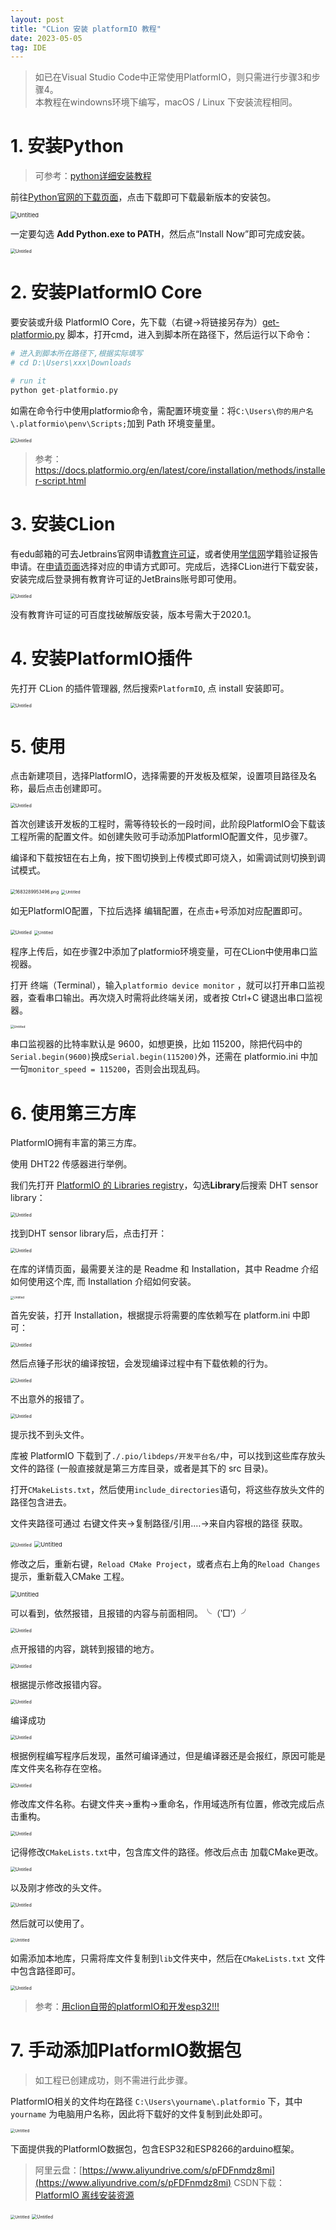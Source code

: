```yaml
---
layout: post
title: "CLion 安装 platformIO 教程"
date: 2023-05-05
tag: IDE
---
```


> 如已在Visual Studio Code中正常使用PlatformIO，则只需进行步骤3和步骤4。    
> 本教程在windowns环境下编写，macOS / Linux 下安装流程相同。

# 1. 安装Python

> 可参考：[python详细安装教程](https://zhuanlan.zhihu.com/p/104502997)
> 

前往[Python官网的下载页面](https://www.python.org/downloads/)，点击下载即可下载最新版本的安装包。

<img src="https://s2.loli.net/2023/05/05/QCoMVp2BSXIR36m.png" alt="Untitled" style="zoom:67%;" />

一定要勾选 **Add Python.exe to PATH**，然后点“Install Now”即可完成安装。

<img src="https://s2.loli.net/2023/05/05/ZMxFIsuTQ7kJPCh.png" alt="Untitled" style="zoom:50%;" />

# 2. 安装PlatformIO Core

要安装或升级 PlatformIO Core，先下载（右键→将链接另存为）[get-platformio.py](https://raw.githubusercontent.com/platformio/platformio-core-installer/master/get-platformio.py) 脚本，打开cmd，进入到脚本所在路径下，然后运行以下命令：

```python
# 进入到脚本所在路径下,根据实际填写
# cd D:\Users\xxx\Downloads

# run it
python get-platformio.py
```

如需在命令行中使用platformio命令，需配置环境变量：将`C:\Users\你的用户名\.platformio\penv\Scripts;`加到 Path 环境变量里。

<img src="https://s2.loli.net/2023/05/05/Ogd8tJKVa1C2IWZ.png" alt="Untitled" style="zoom:50%;" />

> 参考：https://docs.platformio.org/en/latest/core/installation/methods/installer-script.html

# 3. 安装CLion

有edu邮箱的可去Jetbrains官网申请[教育许可证](https://www.jetbrains.com/zh-cn/community/education/#students/)，或者使用[学信网](https://www.chsi.com.cn/)学籍验证报告申请。在[申请页面](https://www.jetbrains.com/shop/eform/students)选择对应的申请方式即可。完成后，选择CLion进行下载安装，安装完成后登录拥有教育许可证的JetBrains账号即可使用。

<img src="https://s2.loli.net/2023/05/05/5hY93rWxL82ntHl.png" alt="Untitled" style="zoom:50%;" />

没有教育许可证的可百度找破解版安装，版本号需大于2020.1。

# 4. 安装PlatformIO插件

先打开 CLion 的插件管理器, 然后搜索`PlatformIO`, 点 install 安装即可。

<img src="https://s2.loli.net/2023/05/05/Gj5KRyidaMJbmoC.png" alt="Untitled" style="zoom: 50%;" />

# 5. 使用

点击新建项目，选择PlatformIO，选择需要的开发板及框架，设置项目路径及名称，最后点击创建即可。

<img src="https://s2.loli.net/2023/05/05/xCbZ1ty2FVJr9jp.png" alt="Untitled" style="zoom:50%;" />

首次创建该开发板的工程时，需等待较长的一段时间，此阶段PlatformIO会下载该工程所需的配置文件。如创建失败可手动添加PlatformIO配置文件，见步骤7。

编译和下载按钮在右上角，按下图切换到上传模式即可烧入，如需调试则切换到调试模式。

<img src="https://s2.loli.net/2023/05/05/y3BrsSOuMDQjlFx.png" alt="1683289953496.png" style="zoom:50%;" />

<img src="https://s2.loli.net/2023/05/05/q3njGlhK4b8uTXP.png" alt="Untitled" style="zoom:45%;" />

如无PlatformIO配置，下拉后选择 编辑配置，在点击+号添加对应配置即可。

<img src="https://s2.loli.net/2023/05/05/LlSVvMFOxzp9nsJ.png" alt="Untitled" style="zoom:50%;" />

<img src="https://s2.loli.net/2023/05/05/m3czTfwgvLsI4Ce.png" alt="Untitled" style="zoom: 45%;" />

程序上传后，如在步骤2中添加了platformio环境变量，可在CLion中使用串口监视器。

打开 终端（Terminal），输入`platformio device monitor` ，就可以打开串口监视器，查看串口输出。再次烧入时需将此终端关闭，或者按 Ctrl+C 键退出串口监视器。

<img src="https://s2.loli.net/2023/05/05/W4rIsZVXmK8hqOF.png" alt="Untitled" style="zoom: 35%;" />

串口监视器的比特率默认是 9600，如想更换，比如 115200，除把代码中的`Serial.begin(9600)`换成`Serial.begin(115200)`外，还需在 platformio.ini 中加一句`monitor_speed = 115200`，否则会出现乱码。

# 6. 使用第三方库

PlatformIO拥有丰富的第三方库。

使用 DHT22 传感器进行举例。

我们先打开 [PlatformIO 的 Libraries registry](https://registry.platformio.org/search)，勾选**Library**后搜索 DHT sensor library：

<img src="https://s2.loli.net/2023/05/05/jCvBOdK7m8lGkpS.png" alt="Untitled" style="zoom:50%;" />

找到DHT sensor library后，点击打开：

<img src="https://s2.loli.net/2023/05/05/TLjyEUWR1DV8JwF.png" alt="Untitled" style="zoom: 50%;" />

在库的详情页面，最需要关注的是 Readme 和 Installation，其中 Readme 介绍如何使用这个库, 而 Installation 介绍如何安装。

<img src="https://s2.loli.net/2023/05/05/ZaVyxho4GPHj5Rs.png" alt="Untitled" style="zoom: 33%;" />

首先安装，打开 Installation，根据提示将需要的库依赖写在 platform.ini 中即可：

<img src="https://s2.loli.net/2023/05/05/xLOjItCihvPwuNV.png" alt="Untitled" style="zoom:50%;" />

然后点锤子形状的编译按钮，会发现编译过程中有下载依赖的行为。

<img src="https://s2.loli.net/2023/05/05/mAoFUNPjzCMl4w1.png" alt="Untitled" style="zoom:50%;" />

不出意外的报错了。

<img src="https://s2.loli.net/2023/05/05/FOmVfAXZKcNU6uY.png" alt="Untitled" style="zoom:50%;" />

提示找不到头文件。

库被 PlatformIO 下载到了`./.pio/libdeps/开发平台名/`中，可以找到这些库存放头文件的路径 (一般直接就是第三方库目录，或者是其下的 src 目录)。

打开`CMakeLists.txt`，然后使用`include_directories`语句，将这些存放头文件的路径包含进去。

文件夹路径可通过 右键文件夹→复制路径/引用.…→来自内容根的路径 获取。

<img src="https://s2.loli.net/2023/05/05/nAHRVsSqKf7BEvJ.png" alt="Untitled" style="zoom:50%;" />

<img src="https://s2.loli.net/2023/05/05/HCFb7vkjtuWYgz9.png" alt="Untitled" style="zoom: 67%;" />

修改之后，重新右键，`Reload CMake Project`，或者点右上角的`Reload Changes`提示，重新载入CMake 工程。

<img src="https://s2.loli.net/2023/05/05/Vrv52yFPNmcBM3A.png" alt="Untitled" style="zoom: 67%;" />

可以看到，依然报错，且报错的内容与前面相同。╰（‵□′）╯

<img src="https://s2.loli.net/2023/05/05/prKNv8jkfC1u7tm.png" alt="Untitled" style="zoom:50%;" />

点开报错的内容，跳转到报错的地方。

<img src="https://s2.loli.net/2023/05/05/8tQoHIhsbwmJ6Tz.png" alt="Untitled" style="zoom:50%;" />

根据提示修改报错内容。

<img src="https://s2.loli.net/2023/05/05/yJ9NMUiRLuk3CtS.png" alt="Untitled" style="zoom:50%;" />

编译成功

<img src="https://s2.loli.net/2023/05/05/uUJFhwtnqHyWjlv.png" alt="Untitled" style="zoom:50%;" />

根据例程编写程序后发现，虽然可编译通过，但是编译器还是会报红，原因可能是库文件夹名称存在空格。

<img src="https://s2.loli.net/2023/05/05/9dVqp8ubz4DUY5P.png" alt="Untitled" style="zoom:50%;" />

修改库文件名称。右键文件夹→重构→重命名，作用域选所有位置，修改完成后点击重构。

<img src="https://s2.loli.net/2023/05/05/mr3Uq1ZiWw8cYFO.png" alt="Untitled" style="zoom:50%;" />

记得修改`CMakeLists.txt`中，包含库文件的路径。修改后点击 加载CMake更改。

<img src="https://s2.loli.net/2023/05/05/FX3ju4wplmazBWy.png" alt="Untitled" style="zoom:50%;" />

以及刚才修改的头文件。

<img src="https://s2.loli.net/2023/05/05/pXH9NqI6kMTDRKV.png" alt="Untitled" style="zoom:50%;" />

然后就可以使用了。

<img src="https://s2.loli.net/2023/05/05/KgpwTso9uPGQDl1.png" alt="Untitled" style="zoom: 45%;" />

如需添加本地库，只需将库文件复制到`lib`文件夹中，然后在`CMakeLists.txt` 文件中包含路径即可。

<img src="https://s2.loli.net/2023/05/05/MLqrutBJ2TRpc97.png" alt="Untitled" style="zoom:50%;" />

> 参考：[用clion自带的platformIO和开发esp32!!!](https://blog.csdn.net/keysking/article/details/105925962?ops_request_misc=&request_id=&biz_id=102&utm_term=clion%20platformio&utm_medium=distribute.pc_search_result.none-task-blog-2~all~sobaiduweb~default-4-105925962.142^v86^wechat,239^v2^insert_chatgpt&spm=1018.2226.3001.4187) 

# 7. 手动添加PlatformIO数据包

> 如工程已创建成功，则不需进行此步骤。
> 

PlatformIO相关的文件均在路径 `C:\Users\yourname\.platformio` 下，其中 `yourname` 为电脑用户名称，因此将下载好的文件复制到此处即可。

<img src="https://s2.loli.net/2023/01/13/stW86U4xAJfCZwc.png" alt="Untitled" style="zoom:45%;" />

下面提供我的PlatformIO数据包，包含ESP32和ESP8266的arduino框架。

> 阿里云盘：[https://www.aliyundrive.com/s/pFDFnmdz8mi](https://www.aliyundrive.com/s/pFDFnmdz8mi)
CSDN下载：[PlatformIO 离线安装资源](https://download.csdn.net/download/qq_40018676/87383366)

<img src="https://s2.loli.net/2023/01/13/vUER6Vq5Dzd92Sy.png" alt="Untitled" style="zoom:45%;" />

<img src="https://s2.loli.net/2023/01/13/kMHZIgQ69tYsleE.png" alt="Untitled" style="zoom: 50%;" />